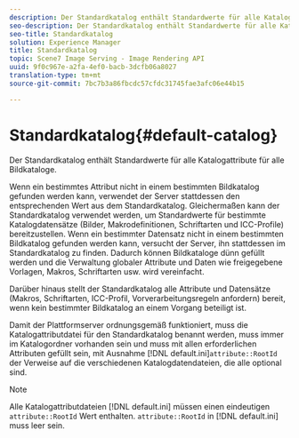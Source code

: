 ```yaml
---
description: Der Standardkatalog enthält Standardwerte für alle Katalogattribute für alle Bildkataloge.
seo-description: Der Standardkatalog enthält Standardwerte für alle Katalogattribute für alle Bildkataloge.
seo-title: Standardkatalog
solution: Experience Manager
title: Standardkatalog
topic: Scene7 Image Serving - Image Rendering API
uuid: 9f0c967e-a2fa-4ef0-bacb-3dcfb06a8027
translation-type: tm+mt
source-git-commit: 7bc7b3a86fbcdc57cfdc31745fae3afc06e44b15

---
```



# Standardkatalog{#default-catalog}

Der Standardkatalog enthält Standardwerte für alle Katalogattribute für alle Bildkataloge.

Wenn ein bestimmtes Attribut nicht in einem bestimmten Bildkatalog gefunden werden kann, verwendet der Server stattdessen den entsprechenden Wert aus dem Standardkatalog. Gleichermaßen kann der Standardkatalog verwendet werden, um Standardwerte für bestimmte Katalogdatensätze (Bilder, Makrodefinitionen, Schriftarten und ICC-Profile) bereitzustellen. Wenn ein bestimmter Datensatz nicht in einem bestimmten Bildkatalog gefunden werden kann, versucht der Server, ihn stattdessen im Standardkatalog zu finden. Dadurch können Bildkataloge dünn gefüllt werden und die Verwaltung globaler Attribute und Daten wie freigegebene Vorlagen, Makros, Schriftarten usw. wird vereinfacht.

Darüber hinaus stellt der Standardkatalog alle Attribute und Datensätze (Makros, Schriftarten, ICC-Profil, Vorverarbeitungsregeln anfordern) bereit, wenn kein bestimmter Bildkatalog an einem Vorgang beteiligt ist.

Damit der Plattformserver ordnungsgemäß funktioniert, muss die Katalogattributdatei für den Standardkatalog benannt werden, muss immer im Katalogordner vorhanden sein und muss mit allen erforderlichen Attributen gefüllt sein, mit Ausnahme [!DNL default.ini]`attribute::RootId` der Verweise auf die verschiedenen Katalogdatendateien, die alle optional sind.

>[!NOTE]
>
>Alle Katalogattributdateien [!DNL default.ini] müssen einen eindeutigen `attribute::RootId` Wert enthalten. `attribute::RootId` in [!DNL default.ini] muss leer sein.

